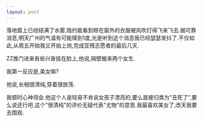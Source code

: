 ```yaml
---
layout: post
---
```

落地窗上已经结满了水雾,隐约能看到晾在窗外的衣服被风吹打得飞来飞去.据可靠消息,明天广州的气温有可能降到1度,光是听到这个消息我已经瑟瑟发抖了.不仅如此,从周五开始我又开始上岗,完成亚残志愿者的最后几天.

ZZ推门进来有些兴奋挂在脸上,他说,隔壁搬来两个女生.

我第一反应是,美女嘛?

他说,长相很清纯,穿着很放荡.

我顿时心神领会.他这个人是轻易不肯说女孩子漂亮的,要么直接归类为"丑死了",要么说还行吧.这个"很清纯"的评价无疑代表"尤物"的意思.我最喜欢美女了,改天我要去围观.